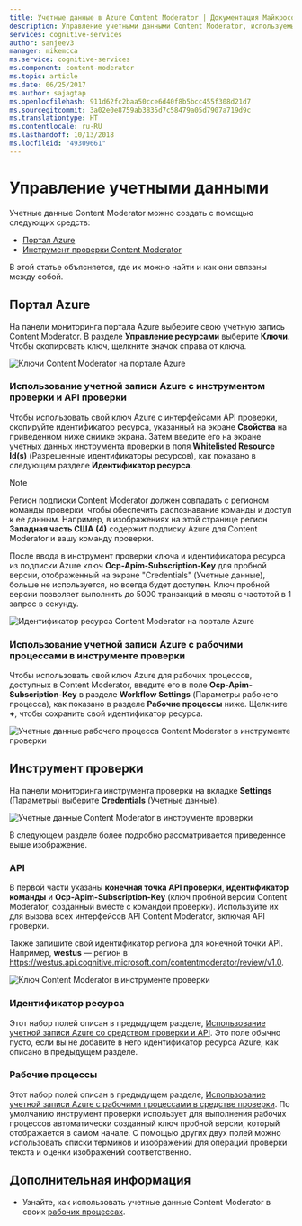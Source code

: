 ```yaml
---
title: Учетные данные в Azure Content Moderator | Документация Майкрософт
description: Управление учетными данными Content Moderator, используемыми с интерфейсами API.
services: cognitive-services
author: sanjeev3
manager: mikemcca
ms.service: cognitive-services
ms.component: content-moderator
ms.topic: article
ms.date: 06/25/2017
ms.author: sajagtap
ms.openlocfilehash: 911d62fc2baa50cce6d40f8b5bcc455f308d21d7
ms.sourcegitcommit: 3a02e0e8759ab3835d7c58479a05d7907a719d9c
ms.translationtype: HT
ms.contentlocale: ru-RU
ms.lasthandoff: 10/13/2018
ms.locfileid: "49309661"
---
```

# <a name="manage-credentials"></a>Управление учетными данными

Учетные данные Content Moderator можно создать с помощью следующих средств:

- [Портал Azure](https://ms.portal.azure.com/#create/Microsoft.CognitiveServicesContentModerator)
- [Инструмент проверки Content Moderator](http://contentmoderator.cognitive.microsoft.com/)

В этой статье объясняется, где их можно найти и как они связаны между собой.

## <a name="the-azure-portal"></a>Портал Azure

На панели мониторинга портала Azure выберите свою учетную запись Content Moderator. В разделе **Управление ресурсами** выберите **Ключи**. Чтобы скопировать ключ, щелкните значок справа от ключа.

![Ключи Content Moderator на портале Azure](images/credentials-azure-portal-keys.PNG)

### <a name="use-the-azure-account-with-the-review-tool-and-review-api"></a>Использование учетной записи Azure с инструментом проверки и API проверки
Чтобы использовать свой ключ Azure с интерфейсами API проверки, скопируйте идентификатор ресурса, указанный на экране **Свойства** на приведенном ниже снимке экрана. Затем введите его на экране учетных данных инструмента проверки в поля **Whitelisted Resource Id(s)** (Разрешенные идентификаторы ресурсов), как показано в следующем разделе **Идентификатор ресурса**. 

> [!NOTE]
> Регион подписки Content Moderator должен совпадать с регионом команды проверки, чтобы обеспечить распознавание команды и доступ к ее данным. Например, в изображениях на этой странице регион **Западная часть США** **(4)** содержит подписку Azure для Content Moderator и вашу команду проверки.
>
> После ввода в инструмент проверки ключа и идентификатора ресурса из подписки Azure ключ **Ocp-Apim-Subscription-Key** для пробной версии, отображенный на экране "Credentials" (Учетные данные), больше не используется, но всегда будет доступен.
> Ключ пробной версии позволяет выполнить до 5000 транзакций в месяц с частотой в 1 запрос в секунду.

![Идентификатор ресурса Content Moderator на портале Azure](images/credentials-azure-portal-resourceid.PNG)

### <a name="use-the-azure-account-with-the-workflows-in-the-review-tool"></a>Использование учетной записи Azure с рабочими процессами в инструменте проверки

Чтобы использовать свой ключ Azure для рабочих процессов, доступных в Content Moderator, введите его в поле **Ocp-Apim-Subscription-Key** в разделе **Workflow Settings** (Параметры рабочего процесса), как показано в разделе **Рабочие процессы** ниже. Щелкните **+**, чтобы сохранить свой идентификатор ресурса.

![Учетные данные рабочего процесса Content Moderator в инструменте проверки](images/credentials-workflow.PNG)

## <a name="the-review-tool"></a>Инструмент проверки

На панели мониторинга инструмента проверки на вкладке **Settings** (Параметры) выберите **Credentials** (Учетные данные).

![Учетные данные Content Moderator в инструменте проверки](images/credentials-trial-resource-workflow.PNG)

В следующем разделе более подробно рассматривается приведенное выше изображение.

### <a name="api"></a>API

В первой части указаны **конечная точка API проверки**, **идентификатор команды** и **Ocp-Apim-Subscription-Key** (ключ пробной версии Content Moderator, созданный вместе с командой проверки). Используйте их для вызова всех интерфейсов API Content Moderator, включая API проверки.

Также запишите свой идентификатор региона для конечной точки API. Например, **westus** — регион в https://westus.api.cognitive.microsoft.com/contentmoderator/review/v1.0.

![Ключ Content Moderator в инструменте проверки](images/credentials-trialkey.PNG)

### <a name="resource-id"></a>Идентификатор ресурса

Этот набор полей описан в предыдущем разделе, [Использование учетной записи Azure со средством проверки и API](credentials.md#use-the-azure-account-with-the-review-tool-and-review-api). Это поле обычно пусто, если вы не добавите в него идентификатор ресурса Azure, как описано в предыдущем разделе.

### <a name="workflows"></a>Рабочие процессы

Этот набор полей описан в предыдущем разделе, [Использование учетной записи Azure с рабочими процессами в средстве проверки](credentials.md#use-the-azure-account-with-the-workflows-in-the-review-tool). По умолчанию инструмент проверки использует для выполнения рабочих процессов автоматически созданный ключ пробной версии, который отображается в самом начале. С помощью других двух полей можно использовать списки терминов и изображений для операций проверки текста и оценки изображений соответственно.

## <a name="next-steps"></a>Дополнительная информация

* Узнайте, как использовать учетные данные Content Moderator в своих [рабочих процессах](workflows.md).

